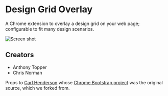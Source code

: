 Design Grid Overlay
===================

A Chrome extension to overlay a design grid on your web page; configurable to fit many design scenarios.

![Screen shot](https://raw.githubusercontent.com/eBay/Design-Grid-Overlay/master/screen_shot.png)

## Creators

* Anthony Topper
* Chris Norman

Props to [Carl Henderson](https://github.com/chuckhendo) whose [Chrome Bootstrap project](https://github.com/chuckhendo/chrome-bootstrap) was the original source, which we forked from.   
